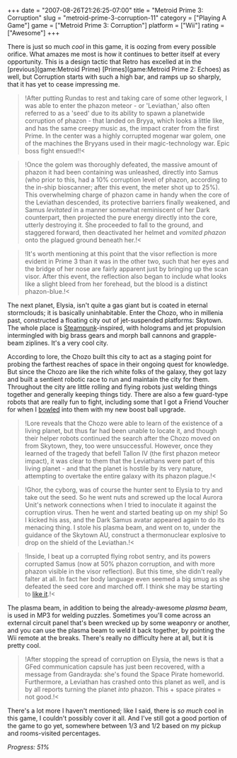 +++
date = "2007-08-26T21:26:25-07:00"
title = "Metroid Prime 3: Corruption"
slug = "metroid-prime-3-corruption-11"
category = ["Playing A Game"]
game = ["Metroid Prime 3: Corruption"]
platform = ["Wii"]
rating = ["Awesome"]
+++

There is just so much <i>cool</i> in this game, it is oozing from every possible orifice.  What amazes me most is how it continues to better itself at every opportunity.  This is a design tactic that Retro has excelled at in the [previous](game:Metroid Prime) [Primes](game:Metroid Prime 2: Echoes) as well, but Corruption starts with such a high bar, and ramps up so sharply, that it has yet to cease impressing me.

>!After putting Rundas to rest and taking care of some other legwork, I was able to enter the phazon meteor - or 'Leviathan,' also often referred to as a 'seed' due to its ability to spawn a planetwide corruption of phazon - that landed on Bryya, which looks a little like, and has the same creepy music as, the impact crater from the first Prime.  In the center was a highly corrupted mogenar war golem, one of the machines the Bryyans used in their magic-technology war.  Epic boss fight ensued!!<

>!Once the golem was thoroughly defeated, the massive amount of phazon it had been containing was unleashed, directly into Samus (who prior to this, had a 10\% corruption level of phazon, according to the in-ship bioscanner; after this event, the meter shot up to 25\%).  This overwhelming charge of phazon came in handy when the core of the Leviathan descended, its protective barriers finally weakened, and Samus <i>levitated</i> in a manner somewhat reminiscent of her Dark counterpart, then projected the pure energy directly into the core, utterly destroying it.  She proceeded to fall to the ground, and staggered forward, then deactivated her helmet and <i>vomited phazon</i> onto the plagued ground beneath her.!<

>!It's worth mentioning at this point that the visor reflection is more evident in Prime 3 than it was in the other two, such that her eyes and the bridge of her nose are fairly apparent just by bringing up the scan visor.  After this event, the reflection also began to include what looks like a slight bleed from her forehead, but the blood is a distinct phazon-blue.!<

The next planet, Elysia, isn't quite a gas giant but is coated in eternal stormclouds; it is basically uninhabitable.  Enter the Chozo, who in millenia past, constructed a floating city out of jet-suspended platforms: Skytown.  The whole place is <a href="http://en.wikipedia.org/wiki/Steampunk">Steampunk</a>-inspired, with holograms and jet propulsion intermingled with big brass gears and morph ball cannons and grapple-beam ziplines.  It's a very cool city.

According to lore, the Chozo built this city to act as a staging point for probing the farthest reaches of space in their ongoing quest for knowledge.  But since the Chozo are like the rich white folks of the galaxy, they got lazy and built a sentient robotic race to run and maintain the city for them.  Throughout the city are little rolling and flying robots just welding things together and generally keeping things tidy.  There are also a few guard-type robots that are really fun to fight, including some that I got a Friend Voucher for when I <a href="http://www.youtube.com/watch?v=v4yqveLbWQk">bowled</a> into them with my new boost ball upgrade.

>!Lore reveals that the Chozo were able to learn of the existence of a living planet, but thus far had been unable to locate it, and though their helper robots continued the search after the Chozo moved on from Skytown, they, too were unsuccessful.  However, once they learned of the tragedy that befell Tallon IV (the first phazon meteor impact), it was clear to them that the Leviathans were part of this living planet - and that the planet is hostile by its very nature, attempting to overtake the entire galaxy with its phazon plague.!<

>!Ghor, the cyborg, was of course the hunter sent to Elysia to try and take out the seed.  So he went nuts and screwed up the local Aurora Unit's network connections when I tried to inoculate it against the corruption virus.  Then he went and started beating up on my ship!  So I kicked his ass, and the Dark Samus avatar appeared again to do its menacing thing.  I stole his plasma beam, and went on to, under the guidance of the Skytown AU, construct a thermonuclear explosive to drop on the shield of the Leviathan.!<

>!Inside, I beat up a corrupted flying robot sentry, and its powers corrupted Samus (now at 50\% phazon corruption, and with more phazon visible in the visor reflection).  But this time, she didn't really falter at all.  In fact her body language even seemed a big smug as she defeated the seed core and marched off.  I think she may be starting to <a href="http://www.youtube.com/watch?v=EzMqJnsgMgg">like it</a>.!<

The plasma beam, in addition to being the already-awesome <i>plasma beam</i>, is used in MP3 for welding puzzles.  Sometimes you'll come across an external circuit panel that's been wrecked up by some weaponry or another, and you can use the plasma beam to weld it back together, by pointing the Wii remote at the breaks.  There's really no difficulty here at all, but it is pretty cool.

>!After stopping the spread of corruption on Elysia, the news is that a GFed communication capsule has just been recovered, with a message from Gandrayda: she's found the Space Pirate homeworld.  Furthermore, a Leviathan has crashed onto this planet as well, and is by all reports turning the planet <i>into</i> phazon.  This + space pirates = not good.!<

There's a lot more I haven't mentioned; like I said, there is <i>so much</i> cool in this game, I couldn't possibly cover it all.  And I've still got a good portion of the game to go yet, somewhere between 1/3 and 1/2 based on my pickup and rooms-visited percentages.

<i>Progress: 51\%</i>
